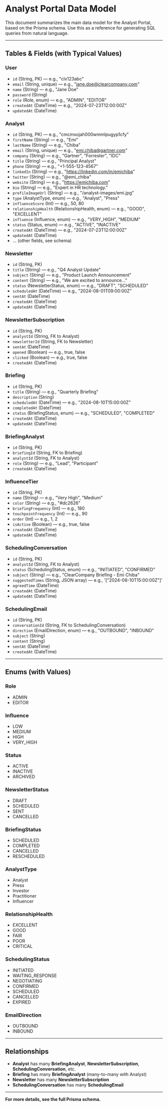 # Analyst Portal Data Model

This document summarizes the main data model for the Analyst Portal, based on the Prisma schema. Use this as a reference for generating SQL queries from natural language.

---

## Tables & Fields (with Typical Values)

### User
- `id` (String, PK) — e.g., "clx123abc"
- `email` (String, unique) — e.g., "jane.doe@clearcompany.com"
- `name` (String) — e.g., "Jane Doe"
- `password` (String)
- `role` (Role, enum) — e.g., "ADMIN", "EDITOR"
- `createdAt` (DateTime) — e.g., "2024-07-23T12:00:00Z"
- `updatedAt` (DateTime)

### Analyst
- `id` (String, PK) — e.g., "cmcmxojah000wmmlpugyp1cfy"
- `firstName` (String) — e.g., "Emi"
- `lastName` (String) — e.g., "Chiba"
- `email` (String, unique) — e.g., "emi.chiba@gartner.com"
- `company` (String) — e.g., "Gartner", "Forrester", "IDC"
- `title` (String) — e.g., "Principal Analyst"
- `phone` (String) — e.g., "+1-555-123-4567"
- `linkedIn` (String) — e.g., "https://linkedin.com/in/emichiba"
- `twitter` (String) — e.g., "@emi_chiba"
- `website` (String) — e.g., "https://emichiba.com"
- `bio` (String) — e.g., "Expert in HR technology."
- `profileImageUrl` (String) — e.g., "/analyst-images/emi.jpg"
- `type` (AnalystType, enum) — e.g., "Analyst", "Press"
- `influenceScore` (Int) — e.g., 50, 80
- `relationshipHealth` (RelationshipHealth, enum) — e.g., "GOOD", "EXCELLENT"
- `influence` (Influence, enum) — e.g., "VERY_HIGH", "MEDIUM"
- `status` (Status, enum) — e.g., "ACTIVE", "INACTIVE"
- `createdAt` (DateTime) — e.g., "2024-07-23T12:00:00Z"
- `updatedAt` (DateTime)
- ... (other fields, see schema)

### Newsletter
- `id` (String, PK)
- `title` (String) — e.g., "Q4 Analyst Update"
- `subject` (String) — e.g., "Product Launch Announcement"
- `content` (String) — e.g., "We are excited to announce..."
- `status` (NewsletterStatus, enum) — e.g., "DRAFT", "SCHEDULED"
- `scheduledAt` (DateTime) — e.g., "2024-08-01T09:00:00Z"
- `sentAt` (DateTime)
- `createdAt` (DateTime)
- `updatedAt` (DateTime)

### NewsletterSubscription
- `id` (String, PK)
- `analystId` (String, FK to Analyst)
- `newsletterId` (String, FK to Newsletter)
- `sentAt` (DateTime)
- `opened` (Boolean) — e.g., true, false
- `clicked` (Boolean) — e.g., true, false
- `createdAt` (DateTime)

### Briefing
- `id` (String, PK)
- `title` (String) — e.g., "Quarterly Briefing"
- `description` (String)
- `scheduledAt` (DateTime) — e.g., "2024-08-10T15:00:00Z"
- `completedAt` (DateTime)
- `status` (BriefingStatus, enum) — e.g., "SCHEDULED", "COMPLETED"
- `createdAt` (DateTime)
- `updatedAt` (DateTime)

### BriefingAnalyst
- `id` (String, PK)
- `briefingId` (String, FK to Briefing)
- `analystId` (String, FK to Analyst)
- `role` (String) — e.g., "Lead", "Participant"
- `createdAt` (DateTime)

### InfluenceTier
- `id` (String, PK)
- `name` (String) — e.g., "Very High", "Medium"
- `color` (String) — e.g., "#dc2626"
- `briefingFrequency` (Int) — e.g., 180
- `touchpointFrequency` (Int) — e.g., 90
- `order` (Int) — e.g., 1, 2
- `isActive` (Boolean) — e.g., true, false
- `createdAt` (DateTime)
- `updatedAt` (DateTime)

### SchedulingConversation
- `id` (String, PK)
- `analystId` (String, FK to Analyst)
- `status` (SchedulingStatus, enum) — e.g., "INITIATED", "CONFIRMED"
- `subject` (String) — e.g., "ClearCompany Briefing - Emi Chiba"
- `suggestedTimes` (String, JSON array) — e.g., '["2024-08-10T15:00:00Z"]'
- `agreedTime` (DateTime)
- `createdAt` (DateTime)
- `updatedAt` (DateTime)

### SchedulingEmail
- `id` (String, PK)
- `conversationId` (String, FK to SchedulingConversation)
- `direction` (EmailDirection, enum) — e.g., "OUTBOUND", "INBOUND"
- `subject` (String)
- `content` (String)
- `sentAt` (DateTime)
- `createdAt` (DateTime)

---

## Enums (with Values)

### Role
- ADMIN
- EDITOR

### Influence
- LOW
- MEDIUM
- HIGH
- VERY_HIGH

### Status
- ACTIVE
- INACTIVE
- ARCHIVED

### NewsletterStatus
- DRAFT
- SCHEDULED
- SENT
- CANCELLED

### BriefingStatus
- SCHEDULED
- COMPLETED
- CANCELLED
- RESCHEDULED

### AnalystType
- Analyst
- Press
- Investor
- Practitioner
- Influencer

### RelationshipHealth
- EXCELLENT
- GOOD
- FAIR
- POOR
- CRITICAL

### SchedulingStatus
- INITIATED
- WAITING_RESPONSE
- NEGOTIATING
- CONFIRMED
- SCHEDULED
- CANCELLED
- EXPIRED

### EmailDirection
- OUTBOUND
- INBOUND

---

## Relationships
- **Analyst** has many **BriefingAnalyst**, **NewsletterSubscription**, **SchedulingConversation**, etc.
- **Briefing** has many **BriefingAnalyst** (many-to-many with Analyst)
- **Newsletter** has many **NewsletterSubscription**
- **SchedulingConversation** has many **SchedulingEmail**

---

**For more details, see the full Prisma schema.** 